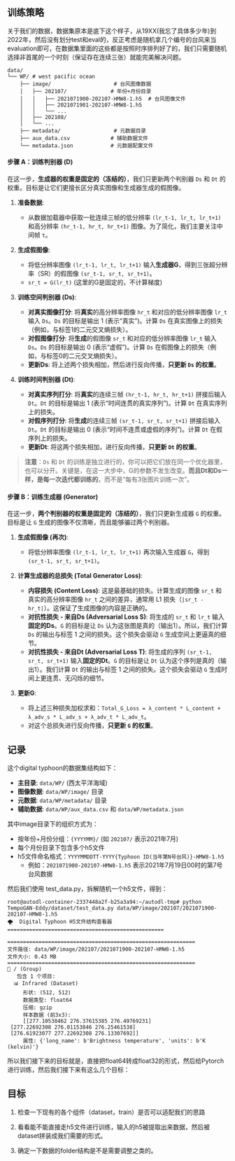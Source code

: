 ## 训练策略

关于我们的数据，数据集原本是底下这个样子，从19XX(我忘了具体多少年)到2022年，然后没有划分test和eval的，反正考虑是随机拿几个编号的台风来当evaluation即可，在数据集里面的这些都是按照时序排列好了的，我们只需要随机选择非首尾的一个时刻（保证存在连续三张）就能完美解决问题。

```
data/
└── WP/ # west pacific ocean
    ├── image/                    # 台风图像数据
    │   ├── 202107/              # 年份+月份目录
    │   │   ├── 2021071900-202107-HMW8-1.h5  # 台风图像文件
    │   │   ├── 2021071901-202107-HMW8-1.h5
    │   │   └── ...
    │   ├── 202108/
    │   └── ...
    ├── metadata/                 # 元数据目录
    ├── aux_data.csv             # 辅助数据文件
    └── metadata.json            # 元数据配置文件
```

#### **步骤 A：训练判别器 (D)**

在这一步，**生成器的权重是固定的（冻结的）**，我们只更新两个判别器 `Ds` 和 `Dt` 的权重。目标是让它们更擅长区分真实图像和生成器生成的假图像。

1.  **准备数据**:
    *   从数据加载器中获取一批连续三帧的低分辨率 `(lr_t-1, lr_t, lr_t+1)` 和高分辨率 `(hr_t-1, hr_t, hr_t+1)` 图像。为了简化，我们主要关注中间帧 `t`。

2.  **生成假图像**:
    *   将低分辨率图像 `(lr_t-1, lr_t, lr_t+1)` 输入**生成器G**，得到三张超分辨率（SR）的假图像 `(sr_t-1, sr_t, sr_t+1)`。
    *   `sr_t = G(lr_t)` (这里的G是固定的，不计算梯度)

3.  **训练空间判别器 (Ds)**:
    *   **对真实图像打分**: 将**真实**的高分辨率图像 `hr_t` 和对应的低分辨率图像 `lr_t` 输入 `Ds`。`Ds` 的目标是输出 1 (表示“真实”)。计算 `Ds` 在真实图像上的损失（例如，与标签1的二元交叉熵损失）。
    *   **对假图像打分**: 将**生成**的假图像 `sr_t` 和对应的低分辨率图像 `lr_t` 输入 `Ds`。`Ds` 的目标是输出 0 (表示“虚假”)。计算 `Ds` 在假图像上的损失（例如，与标签0的二元交叉熵损失）。
    *   **更新Ds**: 将上述两个损失相加，然后进行反向传播，**只更新 `Ds` 的权重**。

4.  **训练时间判别器 (Dt)**:
    *   **对真实序列打分**: 将**真实**的连续三帧 `(hr_t-1, hr_t, hr_t+1)` 拼接后输入 `Dt`。`Dt` 的目标是输出 1 (表示“时间连贯的真实序列”)。计算 `Dt` 在真实序列上的损失。
    *   **对假序列打分**: 将**生成**的连续三帧 `(sr_t-1, sr_t, sr_t+1)` 拼接后输入 `Dt`。`Dt` 的目标是输出 0 (表示“时间不连贯或虚假的序列”)。计算 `Dt` 在假序列上的损失。
    *   **更新Dt**: 将这两个损失相加，进行反向传播，**只更新 `Dt` 的权重**。

> **注意**：`Ds` 和 `Dt` 的训练是独立进行的，你可以把它们放在同一个优化器里，也可以分开。关键是，在这一大步中，G的参数不发生改变。**而且Dt和Ds一样，是每一次迭代都训练的**，而不是“每有3张图片训练一次”。

#### **步骤 B：训练生成器 (Generator)**

在这一步，**两个判别器的权重是固定的（冻结的）**，我们只更新生成器 `G` 的权重。目标是让 `G` 生成的图像不仅清晰，而且能够骗过两个判别器。

1.  **生成假图像 (再次)**:
    *   将低分辨率图像 `(lr_t-1, lr_t, lr_t+1)` 再次输入生成器 `G`，得到 `(sr_t-1, sr_t, sr_t+1)`。

2.  **计算生成器的总损失 (Total Generator Loss)**:
    *   **内容损失 (Content Loss)**: 这是最基础的损失。计算生成的图像 `sr_t` 和真实的高分辨率图像 `hr_t` 之间的差异，通常用 L1 损失（`|sr_t - hr_t|`）。这保证了生成图像的内容是正确的。
    *   **对抗性损失 - 来自Ds (Adversarial Loss S)**: 将生成的 `sr_t` 和 `lr_t` 输入**固定的Ds**。`G` 的目标是让 `Ds` 认为这张图是真的（输出1）。所以，我们计算 `Ds` 的输出与标签 1 之间的损失。这个损失会驱动 `G` 生成空间上更逼真的细节。
    *   **对抗性损失 - 来自Dt (Adversarial Loss T)**: 将生成的序列 `(sr_t-1, sr_t, sr_t+1)` 输入**固定的Dt**。`G` 的目标是让 `Dt` 认为这个序列是真的（输出1）。我们计算 `Dt` 的输出与标签 1 之间的损失。这个损失会驱动 `G` 生成时间上更连贯、无闪烁的细节。

3.  **更新G**:
    *   将上述三种损失加权求和：`Total_G_Loss = λ_content * L_content + λ_adv_s * L_adv_s + λ_adv_t * L_adv_t`。
    *   对这个总损失进行反向传播，**只更新 `G` 的权重**。

## 记录

这个digital typhoon的数据集结构如下：
- **主目录**: `data/WP/` (西太平洋海域)
- **图像数据**: `data/WP/image/` 目录
- **元数据**: `data/WP/metadata/` 目录
- **辅助数据**: `data/WP/aux_data.csv` 和 `data/WP/metadata.json`

其中image目录下的组织方式为：
- 按年份+月份分组：`{YYYYMM}/` (如 `202107/` 表示2021年7月)
- 每个月份目录下包含多个h5文件
- h5文件命名格式：`YYYYMMDDTT-YYYY{Typhoon ID(当年第N号台风)}-HMW8-1.h5`
  - 例如：`2021071900-202107-HMW8-1.h5` 表示2021年7月19日00时的第7号台风数据

然后我们使用 test_data.py，拆解随机一个h5文件，得到：

```
root@autodl-container-2337448a2f-b25a3a94:~/autodl-tmp# python TempoGAN-Eddy/dataset/test_data.py data/WP/image/202107/2021071900-202107-HMW8-1.h5 
🌪️  Digital Typhoon H5文件结构查看器
==================================================

============================================================
文件路径: data/WP/image/202107/2021071900-202107-HMW8-1.h5
文件大小: 0.43 MB
============================================================
📁 / (Group)
   包含 1 个项目:
  📊 Infrared (Dataset)
     形状: (512, 512)
     数据类型: float64
     压缩: gzip
     样本数据 (前3x3):
     [[277.10538462 276.37615385 276.49769231]
 [277.22692308 276.01153846 276.25461538]
 [276.61923077 277.22692308 276.13307692]]
     属性: {'long_name': b'Brightness temperature', 'units': b'K (kelvin)'}
```

所以我们接下来的目标就是，直接把float64转成float32的形式，然后给Pytorch进行训练，然后我们接下来有这么几个目标：

## 目标

1. 检查一下现有的各个组件（dataset，train）是否可以适配我们的思路

2. 看看能不能直接走h5文件进行训练，输入的h5被提取出来数据，然后被dataset拼装成我们需要的形式。

3. 确定一下数据的folder结构是不是需要调整之类的。